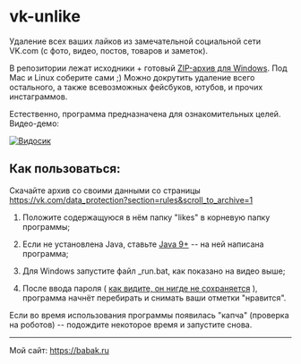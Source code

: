 # vk-unlike
Удаление всех ваших лайков из замечательной социальной сети VK.com (с фото, видео, постов, товаров и заметок).


В репозитории лежат исходники + готовый [ZIP-архив для Windows](https://github.com/Doctorrr/vk-unlike/blob/master/distr/vk-unlike.zip). Под Mac и Linux соберите сами ;)
Можно докрутить удаление всего остального, а также всевозможных фейсбуков, ютубов, и прочих инстаграммов.


Естественно, программа предназначена для ознакомительных целей. Видео-демо:


[![Видосик](https://img.youtube.com/vi/5PcAadEOjIQ/0.jpg)](https://www.youtube.com/watch?v=5PcAadEOjIQ)

## Как пользоваться:
Скачайте архив со своими данными со страницы https://vk.com/data_protection?section=rules&scroll_to_archive=1


1. Положите содержащуюся в нём папку "likes" в корневую папку программы;


2. Если не установлена Java, ставьте [Java 9+](https://www.oracle.com/technetwork/java/javase/downloads/index.html) -- на ней написана программа;


3. Для Windows запустите файл \_run.bat, как показано на видео выше;


4. После ввода пароля ( [как видите, он нигде не сохраняется](https://github.com/Doctorrr/vk-unlike/blob/master/src/ru/babak/unlike/Navigator.java#L25)  ), программа начнёт перебирать и снимать ваши отметки "нравится".
 

Если во время использования программы появилась "капча" (проверка на роботов) -- подождите некоторое время и запустите снова.

--------------
Мой сайт: https://babak.ru
